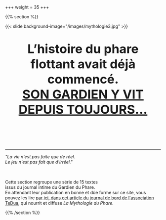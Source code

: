 +++
weight = 35
+++



{{% section %}}

{{< slide background-image="/images/mythologie3.jpg" >}}
<br><p style="font-size:40px;text-align:center;"><b>L’histoire du phare flottant avait déjà commencé. <br><a href="#/10/1">SON GARDIEN Y VIT DEPUIS TOUJOURS...</a></b></p>
<br><br><br>

---

*"La vie n'est pas faite que de réel.*   
*Le jeu n'est pas fait que d'irréel."*
<br><br><br>
   
Cette section regroupe une série de 15 textes   
issus du journal intime du Gardien du Phare.   
En attendant leur publication en bonne et dûe forme sur ce site, vous pouvez les lire [par ici, dans cet article du journal de bord de l'association TeDua](https://blog.association-tedua.fr/accueil/creation_15-textes-issus-du-journal-intime-du-gardien-du-phare), qui nourrit et diffuse *La Mythologie du Phare*.


{{% /section %}}
